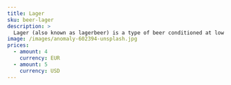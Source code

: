 ```yaml
---
title: Lager
sku: beer-lager
description: >
  Lager (also known as lagerbeer) is a type of beer conditioned at low temperatures.
image: /images/anomaly-602394-unsplash.jpg
prices:
  - amount: 4
    currency: EUR
  - amount: 5
    currency: USD
---
```

